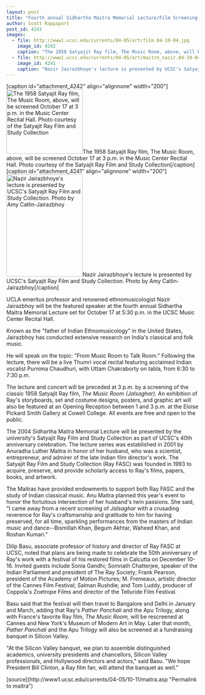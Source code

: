 ```yaml
---
layout: post
title: "Fourth annual Sidhartha Maitra Memorial Lecture/Film Screening set for Oct. 17"
author: Scott Rappaport
post_id: 4243
images:
  - file: http://www1.ucsc.edu/currents/04-05/art/film.04-10-04.jpg
    image_id: 4242
    caption: "The 1958 Satyajit Ray film, The Music Room, above, will be screened October 17 at 3 p.m. in the Music Center Recital Hall. Photo courtesy of the Satyajit Ray Film and Study Collection"
  - file: http://www1.ucsc.edu/currents/04-05/art/maitre_nazir.04-10-04.jpg
    image_id: 4241
    caption: "Nazir Jairazbhoye's lecture is presented by UCSC's Satyajit Ray Film and Study Collection. Photo by Amy Catlin-Jairazbhoy"
---
```


[caption id="attachment_4242" align="alignnone" width="200"]<a href="http://localhost/mysite/wp-content/uploads/2004/10/film.04-10-04.jpg"><img class="size-full wp-image-4242" src="http://localhost/mysite/wp-content/uploads/2004/10/film.04-10-04.jpg" alt="The 1958 Satyajit Ray film, The Music Room, above, will be screened October 17 at 3 p.m. in the Music Center Recital Hall. Photo courtesy of the Satyajit Ray Film and Study Collection" width="200" height="168" /></a>The 1958 Satyajit Ray film, The Music Room, above, will be screened October 17 at 3 p.m. in the Music Center Recital Hall. Photo courtesy of the Satyajit Ray Film and Study Collection[/caption]
[caption id="attachment_4241" align="alignnone" width="200"]<a href="http://localhost/mysite/wp-content/uploads/2004/10/maitre_nazir.04-10-04.jpg"><img class="size-full wp-image-4241" src="http://localhost/mysite/wp-content/uploads/2004/10/maitre_nazir.04-10-04.jpg" alt="Nazir Jairazbhoye's lecture is presented by UCSC's Satyajit Ray Film and Study Collection. Photo by Amy Catlin-Jairazbhoy" width="200" height="267" /></a>Nazir Jairazbhoye's lecture is presented by UCSC's Satyajit Ray Film and Study Collection. Photo by Amy Catlin-Jairazbhoy[/caption]
<a name="content" id="content"></a>
<p>
  UCLA emeritus professor and renowned ethnomusicologist Nazir Jairazbhoy will be the featured speaker at the fourth annual Sidhartha Maitra Memorial Lecture set for October 17 at 5:30 p.m. in the UCSC Music Center Recital Hall.
</p>
<p>
  Known as the "father of Indian Ethnomusicology" in the United States, Jairazbhoy has conducted extensive research on India's classical and folk music.
</p>
<p>
  He will speak on the topic: "From Music Room to Talk Room." Following the lecture, there will be a live Thumri vocal recital featuring acclaimed Indian vocalist Purnima Chaudhuri, with Uttam Chakraborty on tabla, from 6:30 to 7:30 p.m.
</p>
<p>
  The lecture and concert will be preceded at 3 p.m. by a screening of the classic 1958 Satyajit Ray film, <i>The Music Room (Jalsaghar).</i> An exhibition of Ray's storyboards, set and costume designs, posters, and graphic art will also be featured at an Opening Reception between 1 and 3 p.m. at the Eloise Pickard Smith Gallery at Cowell College. All events are free and open to the public.
</p>
<p>
  The 2004 Sidhartha Maitra Memorial Lecture will be presented by the university's Satyajit Ray Film and Study Collection as part of UCSC's 40th anniversary celebration. The lecture series was established in 2001 by Anuradha Luther Maitra in honor of her husband, who was a scientist, entrepreneur, and admirer of the late Indian film director's work. The Satyajit Ray Film and Study Collection (Ray FASC) was founded in 1993 to acquire, preserve, and provide scholarly access to Ray's films, papers, books, and artwork.
</p>
<p>
  The Maitras have provided endowments to support both Ray FASC and the study of Indian classical music. Anu Maitra planned this year's event to honor the fortuitous intersection of her husband's twin passions. She said, "I came away from a recent screening of <i>Jalsaghar</i> with a crusading reverence for Ray's craftsmanship and gratitude to him for having preserved, for all time, sparkling performances from the masters of Indian music and dance--Bismillah Khan, Begum Akhtar, Waheed Khan, and Roshan Kumari."
</p>
<p>
  Dilip Basu, associate professor of history and director of Ray FASC at UCSC, noted that plans are being made to celebrate the 50th anniversary of Ray's work with a festival of his restored films in Calcutta on December 10-16. Invited guests include Sonia Gandhi; Somnath Chatterjee, speaker of the Indian Parliament and president of The Ray Society; Frank Pearson, president of the Academy of Motion Pictures; M. Fremeaux, artistic director of the Cannes Film Festival; Salman Rushdie; and Tom Luddy, producer of Coppola's Zoetrope Films and director of the Telluride Film Festival.
</p>
<p>
  Basu said that the festival will then travel to Bangalore and Delhi in January and March, adding that Ray's <i>Pather Panchali</i> and the Apu Trilogy, along with France's favorite Ray film, <i>The Music Room,</i> will be rescreened at Cannes and New York's Museum of Modern Art in May. Later that month, <i>Pather Panchali</i> and the Apu Trilogy will also be screened at a fundraising banquet in Silicon Valley.
</p>
<p>
  "At the Silicon Valley banquet, we plan to assemble distinguished academics, university presidents and chancellors, Silicon Valley professionals, and Hollywood directors and actors," said Basu. "We hope President Bill Clinton, a Ray film fan, will attend the banquet as well."
</p>
[source](http://www1.ucsc.edu/currents/04-05/10-11/maitra.asp "Permalink to maitra")
